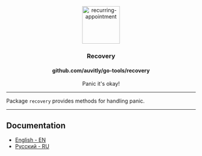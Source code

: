 <div align="center">
  <img width="100" height="100" src="https://img.icons8.com/clouds/200/recurring-appointment.png" alt="recurring-appointment"/>
  <h3 align="center">Recovery</h3>
  <h4 align="center">github.com/auvitly/go-tools/recovery</h4>
  <p align="center">Panic it's okay!</p>
</div>

---

Package `recovery` provides methods for handling panic.

--- 

## Documentation

* [English - EN](docs/en/main.md)
* [Русский - RU](docs/ru/main.md)
